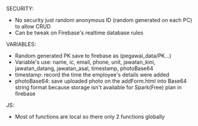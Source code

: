 SECURITY:
- No security just random anonymous ID (random generated on each PC) to allow CRUD
- Can be tweak on Firebase's realtime database rules

VARIABLES:
- Random generated PK save to firebase as (pegawai_data/PK...)
- Variable's use: name, ic, email, phone, unit, jawatan_kini, jawatan_datang, jawatan_asal, timestamp, photoBase64
- timestamp: record the time the employee's details were added
- photoBase64: save uploaded photo on the addForm.html into Base64 string format because storage isn't available for Spark(Free) plan in firebase

JS:
- Most of functions are local so there only 2 functions globally
